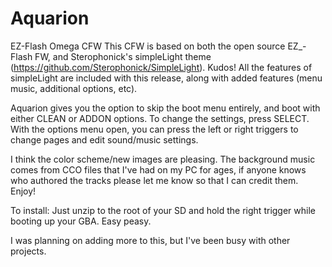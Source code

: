 # Aquarion
EZ-Flash Omega CFW
This CFW is based on both the open source EZ_-Flash FW, and 
Sterophonick's simpleLight theme (https://github.com/Sterophonick/SimpleLight). Kudos!
All the features of simpleLight are included with this release, along with added features (menu music, additional options, etc).


Aquarion gives you the option to skip the boot menu entirely,
and boot with either CLEAN or ADDON options. To change the settings, press SELECT.
With the options menu open, you can press the left or right triggers to change pages
and edit sound/music settings. 

I think the color scheme/new images are pleasing. The background music comes from CCO files that I've had on my PC for ages,
if anyone knows who authored the tracks please let me know so that I can credit them. Enjoy!

To install:
Just unzip to the root of your SD and hold the right trigger while booting up your GBA. 
Easy peasy.

I was planning on adding more to this, but I've been busy with other projects.


